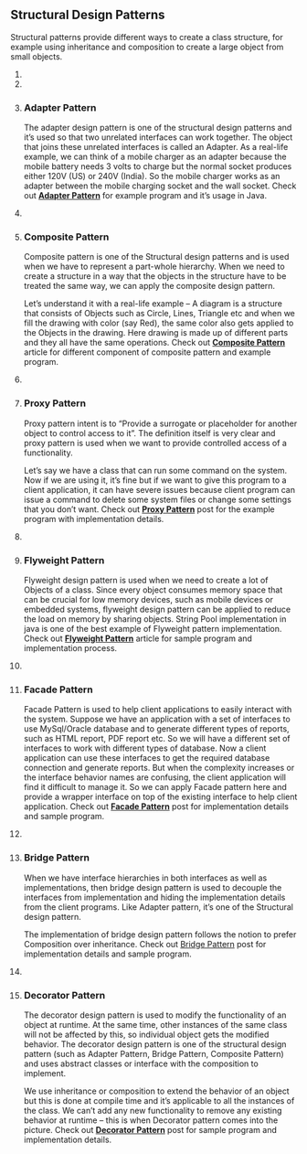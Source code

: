 ## Structural Design Patterns

Structural patterns provide different ways to create a class structure, for example using inheritance and composition to create a large object from small objects.

1. 

2. 

3. ### Adapter Pattern

   The adapter design pattern is one of the structural design patterns and it’s used so that two unrelated interfaces can work together. The object that joins these unrelated interfaces is called an Adapter. As a real-life example, we can think of a mobile charger as an adapter because the mobile battery needs 3 volts to charge but the normal socket produces either 120V (US) or 240V (India). So the mobile charger works as an adapter between the mobile charging socket and the wall socket. Check out **[Adapter Pattern](https://www.journaldev.com/1487/adapter-design-pattern-java)** for example program and it’s usage in Java.

4. 

5. ### Composite Pattern

   Composite pattern is one of the Structural design patterns and is used when we have to represent a part-whole hierarchy. When we need to create a structure in a way that the objects in the structure have to be treated the same way, we can apply the composite design pattern.

   Let’s understand it with a real-life example – A diagram is a structure that consists of Objects such as Circle, Lines, Triangle etc and when we fill the drawing with color (say Red), the same color also gets applied to the Objects in the drawing. Here drawing is made up of different parts and they all have the same operations. Check out **[Composite Pattern](https://www.journaldev.com/1535/composite-design-pattern-in-java)** article for different component of composite pattern and example program.

6. 

7. ### Proxy Pattern

   Proxy pattern intent is to “Provide a surrogate or placeholder for another object to control access to it”. The definition itself is very clear and proxy pattern is used when we want to provide controlled access of a functionality.

   Let’s say we have a class that can run some command on the system. Now if we are using it, it’s fine but if we want to give this program to a client application, it can have severe issues because client program can issue a command to delete some system files or change some settings that you don’t want. Check out **[Proxy Pattern](https://www.journaldev.com/1572/proxy-design-pattern)** post for the example program with implementation details.

8. 

9. ### Flyweight Pattern

   Flyweight design pattern is used when we need to create a lot of Objects of a class. Since every object consumes memory space that can be crucial for low memory devices, such as mobile devices or embedded systems, flyweight design pattern can be applied to reduce the load on memory by sharing objects. String Pool implementation in java is one of the best example of Flyweight pattern implementation. Check out **[Flyweight Pattern](https://www.journaldev.com/1562/flyweight-design-pattern-java)** article for sample program and implementation process.

10. 

11. ### Facade Pattern

    Facade Pattern is used to help client applications to easily interact with the system. Suppose we have an application with a set of interfaces to use MySql/Oracle database and to generate different types of reports, such as HTML report, PDF report etc. So we will have a different set of interfaces to work with different types of database. Now a client application can use these interfaces to get the required database connection and generate reports. But when the complexity increases or the interface behavior names are confusing, the client application will find it difficult to manage it. So we can apply Facade pattern here and provide a wrapper interface on top of the existing interface to help client application. Check out **[Facade Pattern](https://www.journaldev.com/1557/facade-design-pattern-in-java)** post for implementation details and sample program.

12. 

13. ### Bridge Pattern

    When we have interface hierarchies in both interfaces as well as implementations, then bridge design pattern is used to decouple the interfaces from implementation and hiding the implementation details from the client programs. Like Adapter pattern, it’s one of the Structural design pattern.

    The implementation of bridge design pattern follows the notion to prefer Composition over inheritance. Check out [Bridge Pattern](https://www.journaldev.com/1491/bridge-design-pattern-java) post for implementation details and sample program.

14. 

15. ### Decorator Pattern

    The decorator design pattern is used to modify the functionality of an object at runtime. At the same time, other instances of the same class will not be affected by this, so individual object gets the modified behavior. The decorator design pattern is one of the structural design pattern (such as Adapter Pattern, Bridge Pattern, Composite Pattern) and uses abstract classes or interface with the composition to implement.

    We use inheritance or composition to extend the behavior of an object but this is done at compile time and it’s applicable to all the instances of the class. We can’t add any new functionality to remove any existing behavior at runtime – this is when Decorator pattern comes into the picture. Check out [**Decorator Pattern**](https://www.journaldev.com/1540/decorator-design-pattern-in-java-example) post for sample program and implementation details.